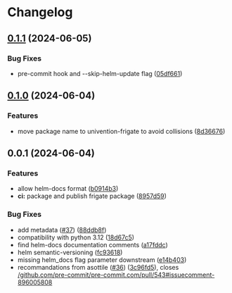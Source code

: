 # Changelog

## [0.1.1](https://git.knut.univention.de/univention/documentation/frigate/compare/v0.1.0...v0.1.1) (2024-06-05)


### Bug Fixes

* pre-commit hook and --skip-helm-update flag ([05df661](https://git.knut.univention.de/univention/documentation/frigate/commit/05df66157a3d7513b2a16de20a2ffedb4ebf662f))

## [0.1.0](https://git.knut.univention.de/univention/documentation/frigate/compare/v0.0.1...v0.1.0) (2024-06-04)


### Features

* move package name to univention-frigate to avoid collisions ([8d36676](https://git.knut.univention.de/univention/documentation/frigate/commit/8d36676085ebf0a69d5d401a1b2e9c249f6ec688))

## 0.0.1 (2024-06-04)


### Features

* allow helm-docs format ([b0914b3](https://git.knut.univention.de/univention/documentation/frigate/commit/b0914b38747c9f8690a2cc84425ae601fa832f0a))
* **ci:** package and publish frigate package ([8957d59](https://git.knut.univention.de/univention/documentation/frigate/commit/8957d5975efffd3123c4df6641315f3e38beb0df))


### Bug Fixes

* add metadata ([#37](https://git.knut.univention.de/univention/documentation/frigate/issues/37)) ([88ddb8f](https://git.knut.univention.de/univention/documentation/frigate/commit/88ddb8f3846d0724cdd2d9f615fa6df9fc7ef69a))
* compatibility with python 3.12 ([18d67c5](https://git.knut.univention.de/univention/documentation/frigate/commit/18d67c5d5bbec85cef44a7a5e81455130eb8f9ba))
* find helm-docs documentation comments ([a17fddc](https://git.knut.univention.de/univention/documentation/frigate/commit/a17fddcadd42db12589bdb47448b6036cd27bf47))
* helm semantic-versioning ([fc93618](https://git.knut.univention.de/univention/documentation/frigate/commit/fc93618a028a1076ce233f75d70cc55cdb5ff898))
* missing helm_docs flag parameter downstream ([e14b403](https://git.knut.univention.de/univention/documentation/frigate/commit/e14b403c3ddd71b1605c548e1b0d1ae6f02035e1))
* recommandations from  asottile ([#36](https://git.knut.univention.de/univention/documentation/frigate/issues/36)) ([3c96fd5](https://git.knut.univention.de/univention/documentation/frigate/commit/3c96fd5e014fb575539e11e0b51dfb9967821d59)), closes [/github.com/pre-commit/pre-commit.com/pull/543#issuecomment-896005808](https://git.knut.univention.de/univention//github.com/pre-commit/pre-commit.com/pull/543/issues/issuecomment-896005808)
